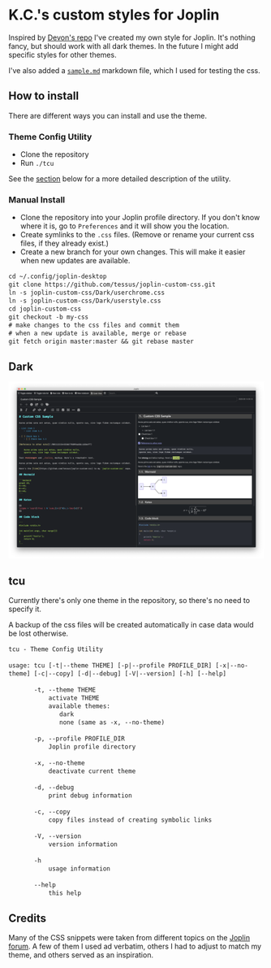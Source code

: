 # K.C.'s custom styles for Joplin

Inspired by [Devon's repo](https://github.com/devonzuegel/joplin-custom-css) I've created my own style for Joplin. It's nothing fancy, but should work with all dark themes.
In the future I might add specific styles for other themes.

I've also added a [`sample.md`](sample.md) markdown file, which I used for testing the css.

## How to install

There are different ways you can install and use the theme.

### Theme Config Utility

- Clone the repository
- Run `./tcu`

See the [section](#tcu) below for a more detailed description of the utility.

### Manual Install

- Clone the repository into your Joplin profile directory. If you don't know where it is, go to `Preferences` and it will show you the location.
- Create symlinks to the `.css` files. (Remove or rename your current css files, if they already exist.)
- Create a new branch for your own changes. This will make it easier when new updates are available.

```
cd ~/.config/joplin-desktop
git clone https://github.com/tessus/joplin-custom-css.git
ln -s joplin-custom-css/Dark/userchrome.css
ln -s joplin-custom-css/Dark/userstyle.css
cd joplin-custom-css
git checkout -b my-css
# make changes to the css files and commit them
# when a new update is available, merge or rebase
git fetch origin master:master && git rebase master
```

## Dark

![](images/Dark.png)

## tcu

Currently there's only one theme in the repository, so there's no need to specify it.

A backup of the css files will be created automatically in case data would be lost otherwise.

```
tcu - Theme Config Utility

usage: tcu [-t|--theme THEME] [-p|--profile PROFILE_DIR] [-x|--no-theme] [-c|--copy] [-d|--debug] [-V|--version] [-h] [--help]

       -t, --theme THEME
           activate THEME
           available themes:
              dark
              none (same as -x, --no-theme)

       -p, --profile PROFILE_DIR
           Joplin profile directory

       -x, --no-theme
           deactivate current theme

       -d, --debug
           print debug information

       -c, --copy
           copy files instead of creating symbolic links

       -V, --version
           version information

       -h
           usage information

       --help
           this help
```

## Credits

Many of the CSS snippets were taken from different topics on the [Joplin forum](https://discourse.joplinapp.org/). A few of them I used ad verbatim, others I had to adjust to match my theme, and others served as an inspiration.
